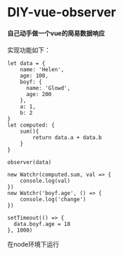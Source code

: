 # DIY-vue-observer
#### 自己动手做一个vue的简易数据响应
实现功能如下：
```
let data = {
    name: 'Helen',
    age: 100,
    boyf: {
      name: 'Glowd',
      age: 200
    },
    a: 1,
    b: 2
}
let computed: {
    sum(){
        return data.a + data.b
    }
}

observer(data)

new Watchr(computed.sum, val => {
    console.log(val)
})
new Watchr('boyf.age', () => {
    console.log('change')
})

setTimeout(() => {
  data.boyf.age = 18
}, 1000)
```
在node环境下运行
